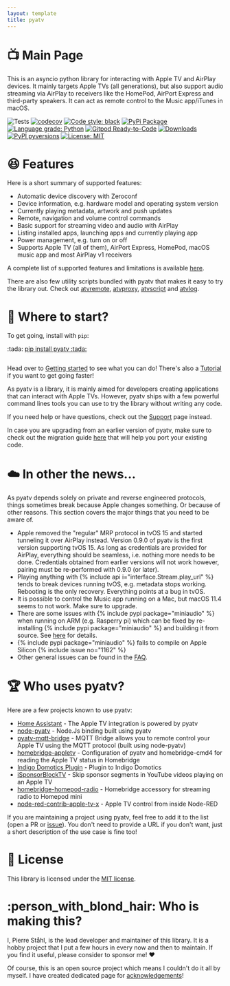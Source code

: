 ```yaml
---
layout: template
title: pyatv
---
```

# :tv: Main Page

This is an asyncio python library for interacting with Apple TV and AirPlay devices. It mainly
targets Apple TVs (all generations), but also support audio streaming via AirPlay to receivers like the HomePod,
AirPort Express and third-party speakers. It can act as remote control to the Music app/iTunes in macOS.

![Tests](https://github.com/postlund/pyatv/workflows/Tests/badge.svg)
[![codecov](https://codecov.io/gh/postlund/pyatv/branch/master/graph/badge.svg)](https://codecov.io/gh/postlund/pyatv)
[![Code style: black](https://img.shields.io/badge/code%20style-black-000000.svg)](https://github.com/psf/black)
[![PyPi Package](https://badge.fury.io/py/pyatv.svg)](https://badge.fury.io/py/pyatv)
[![Language grade: Python](https://img.shields.io/lgtm/grade/python/g/postlund/pyatv.svg?logo=lgtm&logoWidth=18)](https://lgtm.com/projects/g/postlund/pyatv/context:python)
[![Gitpod Ready-to-Code](https://img.shields.io/badge/Gitpod-ready--to--code-blue?logo=gitpod)](https://gitpod.io/#https://github.com/postlund/pyatv)
[![Downloads](https://pepy.tech/badge/pyatv)](https://pepy.tech/project/pyatv)
[![PyPI pyversions](https://img.shields.io/pypi/pyversions/pyatv.svg)](https://pypi.python.org/pypi/pyatv/)
[![License: MIT](https://img.shields.io/badge/License-MIT-yellow.svg)](https://opensource.org/licenses/MIT)

# :satisfied: Features

Here is a short summary of supported features:

* Automatic device discovery with Zeroconf
* Device information, e.g. hardware model and operating system version
* Currently playing metadata, artwork and push updates
* Remote, navigation and volume control commands
* Basic support for streaming video and audio with AirPlay
* Listing installed apps, launching apps and currently playing app
* Power management, e.g. turn on or off
* Supports Apple TV (all of them), AirPort Express, HomePod, macOS music app and most AirPlay v1 receivers

A complete list of supported features and limitations is available
[here](documentation/supported_features).

There are also few utility scripts bundled with pyatv that makes it easy to try the library
out. Check out [atvremote](documentation/atvremote), [atvproxy](documentation/atvproxy),
[atvscript](documentation/atvscript) and [atvlog](documentation/atvlog).

# :eyes: Where to start?

To get going, install with `pip`:

<div class="center_box" style="margin-bottom: 2em">
  <p style="margin: 0px">:tada: <a href="https://pypi.org/project/pyatv">pip install pyatv :tada:</a></p>
</div>

Head over to [Getting started](documentation/getting-started) to see what you can do! There's
also a [Tutorial](documentation/tutorial) if you want to get going faster!

As pyatv is a library, it is mainly aimed for developers creating applications that can interact
with Apple TVs. However, pyatv ships with a few powerful command lines tools you can use to
try the library without writing any code.

If you need help or have questions, check out the [Support](support) page instead.

In case you are upgrading from an earlier version of pyatv, make sure to check out the migration
guide [here](support/migration) that will help you port your existing code.

# :cloud: In other the news...

As pyatv depends solely on private and reverse engineered protocols, things sometimes break because
Apple changes something. Or because of other reasons. This section covers the major things that you
need to be aware of.

* Apple removed the "regular" MRP protocol in tvOS 15 and started tunneling it over AirPlay instead.
  Version 0.9.0 of pyatv is the first version supporting tvOS 15. As long as credentials are provided
  for AirPlay, everything should be seamless, i.e. nothing more needs to be done. Credentials obtained
  from earlier versions will not work however, pairing must be re-performed with 0.9.0 (or later).
* Playing anything with {% include api i="interface.Stream.play_url" %} tends to break devices running
  tvOS, e.g. metadata stops working. Rebooting is the only recovery. Everything points at a bug in
  tvOS.
* It is possible to control the Music app running on a Mac, but macOS 11.4 seems to not work. Make
  sure to upgrade.
* There are some issues with {% include pypi package="miniaudio" %} when running on ARM
  (e.g. Rasperry pi) which can be fixed by re-installing {% include pypi package="miniaudio" %} and
  building it from source. See [here](support/faq#when-using-pyatv-on-a-raspberry-pi-eg-running-atvremote-i-get-illegal-instruction-how-do-i-fix-that)
  for details.
* {% include pypi package="miniaudio" %} fails to compile on Apple Silicon {% include issue no="1162" %}
* Other general issues can be found in the [FAQ](support/faq).

# :trophy: Who uses pyatv?

Here are a few projects known to use pyatv:

* [Home Assistant](https://home-assistant.io) - The Apple TV integration is powered by pyatv
* [node-pyatv](https://github.com/sebbo2002/node-pyatv) - Node.Js binding built using pyatv
* [pyatv-mqtt-bridge](https://github.com/sebbo2002/pyatv-mqtt-bridge) - MQTT Bridge allows you to remote control your Apple TV using the MQTT protocol (built using node-pyatv)
* [homebridge-appletv](https://github.com/cristian5th/homebridge-appletv) - Configuration of pyatv and homebridge-cmd4 for reading the Apple TV status in Homebridge
* [Indigo Domotics Plugin](https://github.com/kw123/appleTV) - Plugin to Indigo Domotics
* [iSponsorBlockTV](https://github.com/dmunozv04/iSponsorBlockTV) - Skip sponsor segments in YouTube videos playing on an Apple TV
* [homebridge-homepod-radio](https://github.com/petro-kushchak/homebridge-homepod-radio) - Homebridge accessory for streaming radio to Homepod mini
* [node-red-contrib-apple-tv-x](https://github.com/twocolors/node-red-contrib-apple-tv-x) - Apple TV control from inside Node-RED

If you are maintaining a project using pyatv, feel free to add it to the list (open a PR
or [issue](https://github.com/postlund/pyatv/issues/new?assignees=&labels=question,documentation&template=question-or-idea.md&title=Add+my+pyatv+project+to+list&assignees=postlund)).
You don't need to provide a URL if you don't want, just a short description of the use case
is fine too!

# :office: License

This library is licensed under the
[MIT license](https://github.com/postlund/pyatv/blob/master/LICENSE.md).

# :person_with_blond_hair: Who is making this?

I, Pierre Ståhl, is the lead developer and maintainer of this library. It is a hobby
project that I put a few hours in every now and then to maintain. If you find it useful,
please consider to sponsor me! :heart:

Of course, this is an open source project which means I couldn't do it all by myself.
I have created dedicated page for [acknowledgements](support/acknowledgements)!
